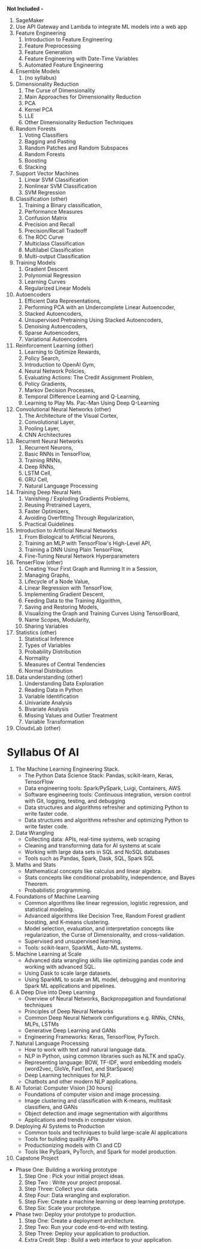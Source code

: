 **Not Included -**
1. SageMaker
2. Use API Gateway and Lambda to integrate ML models into a web app
3. Feature Engineering
     1. Introduction to Feature Engineering
     2. Feature Preprocessing
     3. Feature Generation
     4. Feature Engineering with Date-Time Variables
     5. Automated Feature Engineering
4. Ensemble Models
     1. (no syllabus)
5. Dimensionality Reduction
     1. The Curse of Dimensionality
     2. Main Approaches for Dimensionality Reduction
     3. PCA
     4.  Kernel PCA
     5.  LLE
     6.  Other Dimensionality Reduction Techniques
6. Random Forests
     1.  Voting Classifiers
     2.  Bagging and Pasting
     3.  Random Patches and Random Subspaces
     4.  Random Forests
     5.  Boosting
     6.  Stacking
7. Support Vector Machines
     1.  Linear SVM Classification
     2.  Nonlinear SVM Classification
     3.  SVM Regression
8. Classification (other)
     1.  Training a Binary classification,
     2.  Performance Measures
     3.  Confusion Matrix
     4.  Precision and Recall
     5.  Precision/Recall Tradeoff
     6.  The ROC Curve
     7.  Multiclass Classification
     8.  Multilabel Classification
     9.  Multi-output Classification
9. Training Models
     1.  Gradient Descent
     2.  Polynomial Regression
     3.  Learning Curves
     4.  Regularized Linear Models
10. Autoencoders
      1.  Efficient Data Representations,
      2.  Performing PCA with an Undercomplete Linear Autoencoder,
      3.  Stacked Autoencoders,
      4.  Unsupervised Pretraining Using Stacked Autoencoders,
      5.  Denoising Autoencoders,
      6.  Sparse Autoencoders,
      7.  Variational Autoencoders
11. Reinforcement Learning (other)
      1.  Learning to Optimize Rewards,
      2.  Policy Search,
      3.  Introduction to OpenAI Gym,
      4.  Neural Network Policies,
      5.  Evaluating Actions: The Credit Assignment Problem,
      6.  Policy Gradients,
      7.  Markov Decision Processes,
      8.  Temporal Difference Learning and Q-Learning,
      9.  Learning to Play Ms. Pac-Man Using Deep Q-Learning
12. Convolutional Neural Networks (other)
      1.  The Architecture of the Visual Cortex,
      2.  Convolutional Layer,
      3.  Pooling Layer,
      4.  CNN Architectures
13. Recurrent Neural Networks
      1.  Recurrent Neurons,
      2.  Basic RNNs in TensorFlow,
      3.  Training RNNs,
      4.  Deep RNNs,
      5.  LSTM Cell,
      6.  GRU Cell,
      7.  Natural Language Processing
14. Training Deep Neural Nets
      1.  Vanishing / Exploding Gradients Problems,
      2.  Reusing Pretrained Layers,
      3.  Faster Optimizers,
      4.  Avoiding Overfitting Through Regularization,
      5.  Practical Guidelines
15. Introduction to Artificial Neural Networks
      1.  From Biological to Artificial Neurons,
      2.  Training an MLP with TensorFlow&#39;s High-Level API,
      3.  Training a DNN Using Plain TensorFlow,
      4.  Fine-Tuning Neural Network Hyperparameters
16. TenserFlow (other)
      1.  Creating Your First Graph and Running It in a Session,
      2.  Managing Graphs,
      3.  Lifecycle of a Node Value,
      4.  Linear Regression with TensorFlow,
      5.  Implementing Gradient Descent,
      6.  Feeding Data to the Training Algorithm,
      7.  Saving and Restoring Models,
      8.  Visualizing the Graph and Training Curves Using TensorBoard,
      9.  Name Scopes, Modularity,
      10. Sharing Variables
17. Statistics (other)
      1.  Statistical Inference
      2.  Types of Variables
      3.  Probability Distribution
      4.  Normality
      5.  Measures of Central Tendencies
      6.  Normal Distribution
18. Data understanding (other)
      1.  Understanding Data Exploration
      2.  Reading Data in Python
      3.  Variable Identification
      4.  Univariate Analysis
      5.  Bivariate Analysis
      6.  Missing Values and Outlier Treatment
      7.  Variable Transformation
19.  CloudxLab (other)

# Syllabus Of AI

1. The Machine Learning Engineering Stack.
     - The Python Data Science Stack: Pandas, scikit-learn, Keras, TensorFlow
     - Data engineering tools: Spark/PySpark, Luigi, Containers, AWS
     - Software engineering tools: Continuous integration, version control with Git, logging, testing, and debugging
     - Data structures and algorithms refresher and optimizing Python to write faster code.
     - Data structures and algorithms refresher and        optimizing Python to write faster code.
2. Data Wrangling
     - Collecting data: APIs, real-time systems,        web scraping
     - Cleaning and transforming data for AI systems at scale
     - Working with large data sets in SQL and NoSQL databases
     - Tools such as Pandas, Spark, Dask, SQL, Spark SQL
3. Maths and Stats
     - Mathematical concepts like calculus and linear algebra.
     - Stats concepts like conditional probability, independence, and Bayes Theorem.
     - Probabilistic programming.
4. Foundations of Machine Learning
     - Common algorithms like linear regression, logistic regression, and statistical modeling.
     - Advanced algorithms like Decision Tree, Random Forest gradient boosting, and K-means clustering.
     - Model selection, evaluation, and interpretation concepts like        regularization, the Curse of Dimensionality, and cross-validation.
     - Supervised and unsupervised learning.
     - Tools: scikit-learn, SparkML, Auto-ML systems.
5. Machine Learning at Scale
     - Advanced data wrangling skills like optimizing pandas code and working with advanced SQL.
     - Using Dask to scale large datasets.
     - Using SparkML to scale an ML model, debugging and monitoring Spark        ML applications and pipelines.
6. A Deep Dive into Deep Learning
     - Overview of Neural Networks, Backpropagation and foundational techniques
     - Principles of Deep Neural Networks
     - Common Deep Neural Network configurations        e.g. RNNs, CNNs, MLPs, LSTMs
     - Generative Deep Learning and GANs
     - Engineering Frameworks: Keras,        TensorFlow, PyTorch.
7. Natural Language Processing
     - How to work with text and natural language data.
     - NLP in Python, using common libraries such as NLTK and spaCy.
     - Representing language: BOW, TF-IDF, word        embedding models (word2vec, GloVe, FastText, and StarSpace)
     - Deep Learning techniques for NLP.
     - Chatbots and other modern NLP applications.
8. AI Tutorial: Computer Vision [30 hours]
     - Foundations of computer vision and image processing.
     - Image clustering and classification with K-means, multitask classifiers, and GANs
     - Object detection and image segmentation with algorithms
     - Applications and trends in computer vision.
9. Deploying AI Systems to Production
     - Common tools and techniques to build large-scale AI applications
     - Tools for building quality APIs
     - Productionizing models with CI and CD
     - Tools like PySpark, PyTorch, and Spark for model production.
10. Capstone Project
  - Phase One: Building a working prototype
    1. Step One : Pick your initial        project ideas.
    2. Step Two : Write your project proposal.
    3. Step Three: Collect your data.
    4. Step Four: Data wrangling and exploration.
    5. Step Five: Create a machine learning        or deep learning prototype.
    6. Step Six: Scale your prototype.
  - Phase two: Deploy your prototype to production.
    1. Step One: Create a deployment architecture.
    2. Step Two: Run your code end-to-end with testing.
    3. Step Three: Deploy your application to production.
    4. Extra Credit Step : Build a web interface to your application.